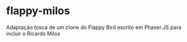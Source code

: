 # flappy-milos

Adaptação tosca de um clone do Flappy Bird escrito em Phaser.JS para incluir o Ricardo Milos
